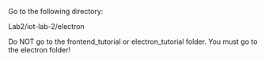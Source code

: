 Go to the following directory:

Lab2/iot-lab-2/electron

Do NOT go to the frontend_tutorial or electron_tutorial folder. You must go to the electron folder!